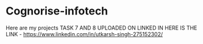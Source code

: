 # Cognorise-infotech
Here are my projects
TASK 7 AND 8 UPLOADED ON LINKED IN HERE IS THE LINK - https://www.linkedin.com/in/utkarsh-singh-275152302/
